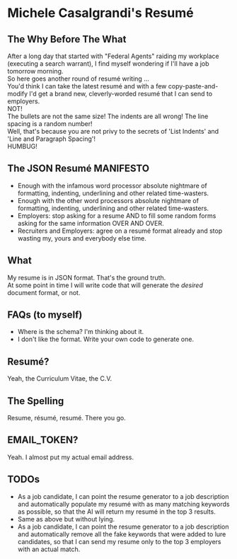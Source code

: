 # Michele Casalgrandi's Resumé
## The Why Before The What
After a long day that started with "Federal Agents" raiding my workplace (executing a search warrant), I find myself wondering if I'll have a job tomorrow morning.  
So here goes another round of resumé writing ...  
You'd think I can take the latest resumé and with a few copy-paste-and-modify I'd get a brand new, cleverly-worded resumé that I can send to employers.  
NOT!  
The bullets are not the same size! The indents are all wrong! The line spacing is a random number!  
Well, that's because you are not privy to the secrets of 'List Indents' and 'Line and Paragraph Spacing'!  
HUMBUG!  
## The JSON Resumé MANIFESTO
- Enough with the infamous word processor absolute nightmare of formatting, indenting, underlining and other related time-wasters.
- Enough with the other word processors absolute nightmare of formatting, indenting, underlining and other related time-wasters.
- Employers: stop asking for a resume AND to fill some random forms asking for the same information OVER AND OVER.
- Recruiters and Employers: agree on a resumé format already and stop wasting my, yours and everybody else time.
## What
My resume is in JSON format.  That's the ground truth.  
At some point in time I will write code that will generate the _desired_ document format, or not.
## FAQs (to myself)
- Where is the schema? I'm thinking about it.  
- I don't like the format. Write your own code to generate one.
## Resumé?
Yeah, the Curriculum Vitae, the C.V.
## The Spelling
Resume, résumé, resumé.  There you go.
## EMAIL_TOKEN?
Yeah. I almost put my actual email address.
## TODOs
- As a job candidate, I can point the resume generator to a job description and automatically populate my resumé with as many matching keywords as possible, so that the AI will return my resumé in the top 3 results.
- Same as above but without lying.
- As a job candidate, I can point the resume generator to a job description and automatically remove all the fake keywords that were added to lure candidates, so that I can send my resume only to the top 3 employers with an actual match.
